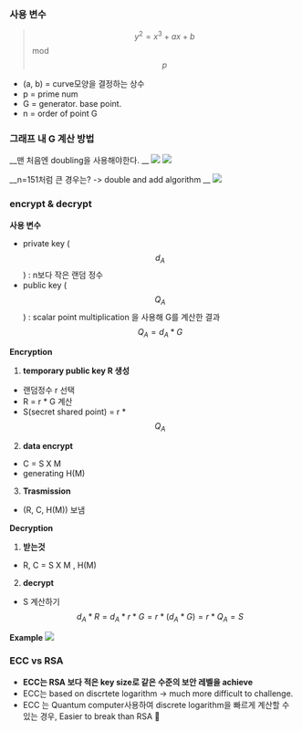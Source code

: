 
### 사용 변수
> $$y^2=x^3+ax+b$$ mod $$p$$

- (a, b) = curve모양을 결정하는 상수
- p = prime num
- G = generator. base point.
- n = order of point G


### 그래프 내 G 계산 방법

__맨 처음엔 doubling을 사용해야한다. __
![](https://images.velog.io/images/yesterdaykite/post/f315f2c4-13c3-4015-bab5-6788ed538dde/image.png)
![](https://images.velog.io/images/yesterdaykite/post/87b0a8ef-ee9e-491c-b8ff-b63ef68f950b/image.png)

__n=151처럼 큰 경우는? -> double and add algorithm __
![](https://images.velog.io/images/yesterdaykite/post/166f45a9-ecb4-4337-acd9-a0b8509075ab/image.png)



### encrypt & decrypt
__사용 변수__
- private key ($$d_A$$) : n보다 작은 랜덤 정수
- public key ($$Q_A$$) : scalar point multiplication 을 사용해 G를 계산한 결과
	$$Q_A=d_A*G$$

__Encryption__
1. __temporary public key R 생성__
  - 랜덤정수 r 선택
  - R = r * G  계산
  - S(secret shared point) = r * $$Q_A$$
2. __data encrypt__
  - C = S X M
  - generating H(M)
3. __Trasmission__
  - (R, C,  H(M)) 보냄


__Decryption__
1. __받는것__
  - R, C = S X M , H(M)
2. __decrypt__
  - S 계산하기
    $$d_A*R=d_A*r*G=r*(d_A*G)=r*Q_A=S$$


__Example__
![](https://images.velog.io/images/yesterdaykite/post/80292b9f-d09d-4536-9f93-84e89024ad39/image.png)



### ECC vs RSA
- __ECC는 RSA 보다 적은 key size로 같은 수준의 보안 레벨을 achieve__
- ECC는 based on discrtete logarithm -> much more difficult to challenge.
- ECC 는 Quantum computer사용하여 discrete logarithm을 빠르게 계산할 수 있는 경우, Easier to break than RSA 🥲

